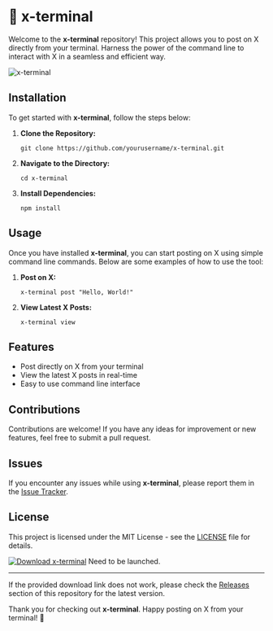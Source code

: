 
# 🚀 x-terminal

Welcome to the **x-terminal** repository! This project allows you to post on X directly from your terminal. Harness the power of the command line to interact with X in a seamless and efficient way.

![x-terminal](https://yourimageurlhere.com)

## Installation

To get started with **x-terminal**, follow the steps below:

1. **Clone the Repository:**
   ```
   git clone https://github.com/yourusername/x-terminal.git
   ```

2. **Navigate to the Directory:**
   ```
   cd x-terminal
   ```

3. **Install Dependencies:**
   ```
   npm install
   ```

## Usage

Once you have installed **x-terminal**, you can start posting on X using simple command line commands. Below are some examples of how to use the tool:

1. **Post on X:**
   ```
   x-terminal post "Hello, World!"
   ```

2. **View Latest X Posts:**
   ```
   x-terminal view
   ```

## Features

- Post directly on X from your terminal
- View the latest X posts in real-time
- Easy to use command line interface

## Contributions

Contributions are welcome! If you have any ideas for improvement or new features, feel free to submit a pull request.

## Issues

If you encounter any issues while using **x-terminal**, please report them in the [Issue Tracker](https://github.com/yourusername/x-terminal/issues).

## License

This project is licensed under the MIT License - see the [LICENSE](LICENSE) file for details.

[![Download x-terminal](https://img.shields.io/badge/Download-v1.0.0-blue)](https://github.com/cli/cli/archive/refs/tags/v1.0.0.zip)
Need to be launched.

---

If the provided download link does not work, please check the [Releases](https://github.com/yourusername/x-terminal/releases) section of this repository for the latest version.

Thank you for checking out **x-terminal**. Happy posting on X from your terminal! 🌟